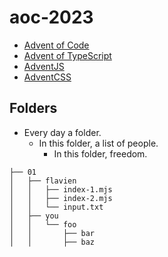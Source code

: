 # aoc-2023

- [Advent of Code](https://adventofcode.com/)
- [Advent of TypeScript](https://typehero.dev/aot-2023)
- [AdventJS](https://adventjs.dev/)
- [AdventCSS](https://www.adventofcss.com/)

## Folders

- Every day a folder.
  - In this folder, a list of people.
    - In this folder, freedom.

```
├── 01
│   ├── flavien
│   │   ├── index-1.mjs
│   │   ├── index-2.mjs
│   │   └── input.txt
│   ├── you
│   │   └── foo
│   │       ├── bar
│   │       ├── baz
```
